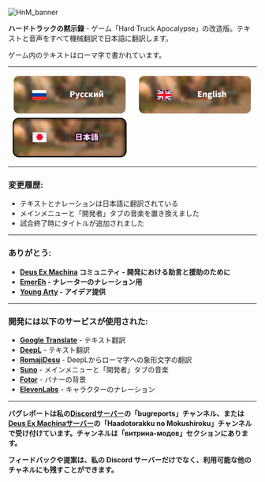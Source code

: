 ![HnM_banner](https://github.com/ksh1vn/HTA_Japanese_autotranslation/assets/60093741/c764d532-634b-43d0-9a2a-f1762ecb3864)

**ハードトラックの黙示録** - ゲーム「Hard Truck Apocalypse」の改造版。テキストと音声をすべて機械翻訳で日本語に翻訳します。

ゲーム内のテキストはローマ字で書かれています。

-----------------

[![ru_bt](git_assets/ru_bu.png)](https://github.com/ksh1vn/Haadotorakku_no_Mokushiroku/blob/main/README.md)
[![eng_bt](git_assets/en_bu.png)](https://github.com/ksh1vn/Haadotorakku_no_Mokushiroku/blob/main/README_eng.md)
![jp_bt_sel](git_assets/jp_bu_sel.png)

-----------------

### 変更履歴:

- テキストとナレーションは日本語に翻訳されている
- メインメニューと「開発者」タブの音楽を置き換えました
- 試合終了時にタイトルが追加されました

-----------------

### ありがとう:

- **[Deus Ex Machina](https://discord.gg/PVW57kr) コミュニティ - 開発における助言と援助のために**
- **[EmerEh](https://t.me/emerehhhhh) - ナレーターのナレーション用**
- **[Young Arty](https://www.youtube.com/@YoungArty) - アイデア提供**

-----------------

### 開発には以下のサービスが使用された:

- **[Google Translate](https://translate.google.com/)** - テキスト翻訳
- **[DeepL](https://www.deepl.com/translator)** - テキスト翻訳
- **[RomajiDesu](https://www.romajidesu.com/translator)** - DeepLからローマ字への象形文字の翻訳
- **[Suno](https://suno.com/)** - メインメニューと「開発者」タブの音楽
- **[Fotor](https://www.fotor.com/)** - バナーの背景
- **[ElevenLabs](https://elevenlabs.io/app/speech-synthesis)** - キャラクターのナレーション

-----------------

**バグレポートは私の[Discordサーバー](https://discord.com/invite/Cd5GanuYud)の「bugreports」チャンネル、または[Deus Ex Machinaサーバー](https://discord.gg/PVW57kr)の「Haadotorakku no Mokushiroku」チャンネルで受け付けています。チャンネルは「витрина-модов」セクションにあります。**

**フィードバックや提案は、私の Discord サーバーだけでなく、利用可能な他のチャネルにも残すことができます。**
